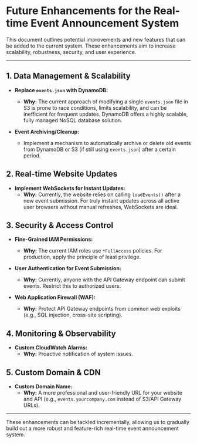 # Future Enhancements for the Real-time Event Announcement System

This document outlines potential improvements and new features that can be added to the current system. These enhancements aim to increase scalability, robustness, security, and user experience.

---

## 1. Data Management & Scalability

* **Replace `events.json` with DynamoDB:**
    * **Why:** The current approach of modifying a single `events.json` file in S3 is prone to race conditions, limits scalability, and can be inefficient for frequent updates. DynamoDB offers a highly scalable, fully managed NoSQL database solution.
    
* **Event Archiving/Cleanup:**
    * Implement a mechanism to automatically archive or delete old events from DynamoDB or S3 (if still using `events.json`) after a certain period.

## 2. Real-time Website Updates

* **Implement WebSockets for Instant Updates:**
    * **Why:** Currently, the website relies on calling `loadEvents()` after a new event submission. For truly instant updates across all active user browsers without manual refreshes, WebSockets are ideal.
    
## 3. Security & Access Control

* **Fine-Grained IAM Permissions:**
    * **Why:** The current IAM roles use `*FullAccess` policies. For production, apply the principle of least privilege.
   
* **User Authentication for Event Submission:**
    * **Why:** Currently, anyone with the API Gateway endpoint can submit events. Restrict this to authorized users.
    
* **Web Application Firewall (WAF):**
    * **Why:** Protect API Gateway endpoints from common web exploits (e.g., SQL injection, cross-site scripting).
    



## 4. Monitoring & Observability

* **Custom CloudWatch Alarms:**
    * **Why:** Proactive notification of system issues.
   


## 5. Custom Domain & CDN

* **Custom Domain Name:**
    * **Why:** A more professional and user-friendly URL for your website and API (e.g., `events.yourcompany.com` instead of S3/API Gateway URLs).
    

---

These enhancements can be tackled incrementally, allowing us to gradually build out a more robust and feature-rich real-time event announcement system.
